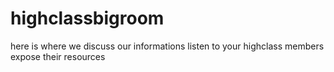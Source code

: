 # highclassbigroom
here is where we discuss our informations
listen to your highclass members expose their resources
